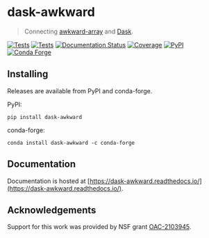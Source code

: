 dask-awkward
============

> Connecting [awkward-array](https://awkward-array.org) and
[Dask](https://dask.org/).

[![Tests](https://github.com/dask-contrib/dask-awkward/actions/workflows/pypi-tests.yml/badge.svg)](https://github.com/dask-contrib/dask-awkward/actions/workflows/pypi-tests.yml)
[![Tests](https://github.com/dask-contrib/dask-awkward/actions/workflows/conda-tests.yml/badge.svg)](https://github.com/dask-contrib/dask-awkward/actions/workflows/conda-tests.yml)
[![Documentation Status](https://readthedocs.org/projects/dask-awkward/badge/?version=latest)](https://dask-awkward.readthedocs.io/en/latest/?badge=latest)
[![Coverage](https://codecov.io/gh/dask-contrib/dask-awkward/branch/main/graph/badge.svg)](https://codecov.io/gh/dask-contrib/dask-awkward/branch/main)
[![PyPI](https://img.shields.io/pypi/v/dask-awkward?color=blue)](https://pypi.org/project/dask-awkward)
[![Conda Forge](https://img.shields.io/conda/vn/conda-forge/dask-awkward.svg?colorB=486b87&style=flat)](https://anaconda.org/conda-forge/dask-awkward)

Installing
----------

Releases are available from PyPI and conda-forge.

PyPI:

```
pip install dask-awkward
```

conda-forge:

```
conda install dask-awkward -c conda-forge
```

Documentation
-------------

Documentation is hosted at
[https://dask-awkward.readthedocs.io/](https://dask-awkward.readthedocs.io/).

Acknowledgements
----------------

Support for this work was provided by NSF grant [OAC-2103945](https://www.nsf.gov/awardsearch/showAward?AWD_ID=2103945).
